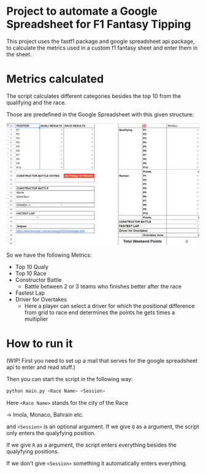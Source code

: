 # Project to automate a Google Spreadsheet for F1 Fantasy Tipping

This project uses the fastf1 package and google spreadsheet api package, to calculate the metrics
used in a custom f1 fantasy sheet and enter them in the sheet.

# Metrics calculated

The script calculates different categories besides the top 10 from the qualifying and the race.

Those are predefined in the Google Spreadsheet with this given structure:

![](static/Spreadsheet_Structure.png)

So we have the following Metrics:

* Top 10 Qualy
* Top 10 Race
* Constructor Battle
    - Battle between 2 or 3 teams who finishes better after the race
* Fastest Lap
* Driver for Overtakes
    - Here a player can select a driver for which the positional difference from grid to race end determines the points he gets times a multiplier

# How to run it
(WIP! First you need to set up a mail that serves for the google spreadsheet api to enter and read stuff.) 

Then you can start the script in the following way:
```bash
python main.py <Race Name> <Session>
```

Here `<Race Name>` stands for the city of the Race

-> Imola, Monaco, Bahrain etc.

and `<Session>` is an optional argument.
If we give `Q` as a argument, the script only enters the qualyfying position.

If we give `R` as a argument, the script enters everything besides the qualyfying positions.

If we don't give `<Session>` something it automatically enters everything.